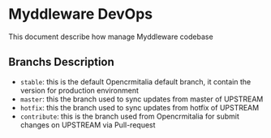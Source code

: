 # Myddleware DevOps

This document describe how manage Myddleware codebase

## Branchs Description

- `stable`: this is the default Opencrmitalia default branch, it contain the version for production environment
- `master`: this the branch used to sync updates from master of UPSTREAM
- `hotfix`: this the branch used to sync updates from hotfix of UPSTREAM
- `contribute`: this is the branch used from Opencrmitalia for submit changes on UPSTREAM via Pull-request
